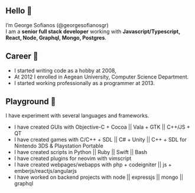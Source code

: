 ##  Hello 👋
I’m George Sofianos (@georgesofianosgr)  
I am a **senior full stack developer** working with **Javascript/Typescript, React, Node, Graphql, Mongo, Postgres**.

## Career 🌱 
- I started writing code as a hobby at 2008,
- At 2012 I enrolled in Aegean University, Computer Science Department.  
- I started working professionally as a programmer at 2013.

## Playground 🏓
I have experiment with several languages and frameworks. 
  - I have created GUIs with Objective-C + Cocoa || Vala + GTK || C++/JS + QT
  - I have created games with C/C++ + SDL || C# + Unity || C++ + SDL for Nintendo 3DS & Playstation Portable
  - I have created scripts in Python || Ruby || Swift || Bash
  - I have created plugins for neovim with vimscript
  - I have created webpages/webapps with php + codeigniter || js + emberjs/reactjs/angularjs
  - I have worked on backend projects with node || expressjs || mongo || graphql

  
<!---
- 👀 I’m interested in ...
- 🌱 I’m currently learning ...
- 💞️ I’m looking to collaborate on ...
- 📫 How to reach me ...
georgesofianosgr/georgesofianosgr is a ✨ special ✨ repository because its `README.md` (this file) appears on your GitHub profile.
You can click the Preview link to take a look at your changes.
--->
